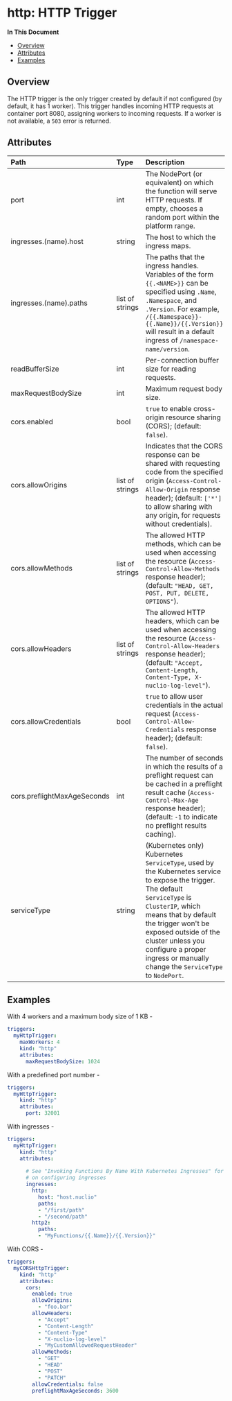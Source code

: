 # http: HTTP Trigger

**In This Document**
- [Overview](#overview)
- [Attributes](#attributes)
- [Examples](#examples)

<a id="overview"></a>
## Overview

The HTTP trigger is the only trigger created by default if not configured (by default, it has 1 worker).
This trigger handles incoming HTTP requests at container port 8080, assigning workers to incoming requests.
If a worker is not available, a `503` error is returned.

<a id="attributes"></a>
## Attributes

| **Path** | **Type** | **Description** |
| :--- | :--- | :--- |
| port | int | The NodePort (or equivalent) on which the function will serve HTTP requests. If empty, chooses a random port within the platform range. |
| <a id="attributes.ingresses"></a>ingresses.(name).host | string | The host to which the ingress maps. |
| ingresses.(name).paths | list of strings | The paths that the ingress handles. Variables of the form `{{.<NAME>}}` can be specified using `.Name`, `.Namespace`, and `.Version`. For example, `/{{.Namespace}}-{{.Name}}/{{.Version}}` will result in a default ingress of `/namespace-name/version`. |
| readBufferSize | int | Per-connection buffer size for reading requests. |
| maxRequestBodySize | int | Maximum request body size. |
| cors.enabled | bool | `true` to enable cross-origin resource sharing (CORS); (default: `false`). |
| cors.allowOrigins | list of strings | Indicates that the CORS response can be shared with requesting code from the specified origin (`Access-Control-Allow-Origin` response header); (default: `['*']` to allow sharing with any origin, for requests without credentials). |
| cors.allowMethods | list of strings | The allowed HTTP methods, which can be used when accessing the resource (`Access-Control-Allow-Methods` response header); (default: `"HEAD, GET, POST, PUT, DELETE, OPTIONS"`). |
| cors.allowHeaders | list of strings | The allowed HTTP headers, which can be used when accessing the resource (`Access-Control-Allow-Headers` response header); (default: `"Accept, Content-Length, Content-Type, X-nuclio-log-level"`). |
| cors.allowCredentials | bool | `true` to allow user credentials in the actual request (`Access-Control-Allow-Credentials` response header); (default: `false`). |
| cors.preflightMaxAgeSeconds | int | The number of seconds in which the results of a preflight request can be cached in a preflight result cache (`Access-Control-Max-Age` response header); (default: `-1` to indicate no preflight results caching). |
| <a id="attributes.serviceType"></a>serviceType | string | (Kubernetes only) Kubernetes `ServiceType`, used by the Kubernetes service to expose the trigger. The default `ServiceType` is `ClusterIP`, which means that by default the trigger won't be exposed outside of the cluster unless you configure a proper ingress or manually change the `ServiceType` to `NodePort`. |

<a id="examples"></a>
## Examples

With 4 workers and a maximum body size of 1 KB -

```yaml
triggers:
  myHttpTrigger:
    maxWorkers: 4
    kind: "http"
    attributes:
      maxRequestBodySize: 1024
```

With a predefined port number -

```yaml
triggers:
  myHttpTrigger:
    kind: "http"
    attributes:
      port: 32001
```

With ingresses -

```yaml
triggers:
  myHttpTrigger:
    kind: "http"
    attributes:
  
      # See "Invoking Functions By Name With Kubernetes Ingresses" for more details
      # on configuring ingresses
      ingresses:
        http:
          host: "host.nuclio"
          paths:
          - "/first/path"
          - "/second/path"
        http2:
          paths:
          - "MyFunctions/{{.Name}}/{{.Version}}"
```

With CORS -

```yaml
triggers:
  myCORSHttpTrigger:
    kind: "http"
    attributes:
      cors:
        enabled: true
        allowOrigins:
          - "foo.bar"
        allowHeaders:
          - "Accept"
          - "Content-Length"
          - "Content-Type"
          - "X-nuclio-log-level"
          - "MyCustomAllowedRequestHeader"
        allowMethods:
          - "GET"
          - "HEAD"
          - "POST"
          - "PATCH"
        allowCredentials: false
        preflightMaxAgeSeconds: 3600
```

